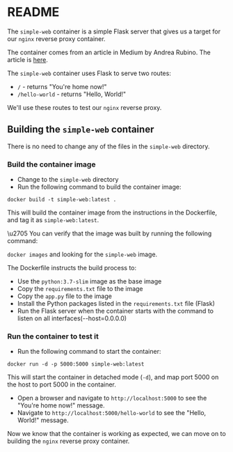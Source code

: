 # README

The `simple-web` container is a simple Flask server that gives us a target for our `nginx` reverse proxy container.

The container comes from an article in Medium by Andrea Rubino. The article is [here](https://medium.com/@andrearubino/deploy-a-flask-app-with-nginx-and-gunicorn-inside-docker-62b26dc0e15a).

The `simple-web` container uses Flask to serve two routes:
- `/` - returns "You're home now!"
- `/hello-world` - returns "Hello, World!"

We'll use these routes to test our `nginx` reverse proxy.


## Building the `simple-web` container

There is no need to change any of the files in the `simple-web` directory. 

### Build the container image

- Change to the `simple-web` directory
- Run the following command to build the container image:

```docker build -t simple-web:latest .```

This will build the container image from the instructions in the Dockerfile, and tag it as `simple-web:latest`.

\u2705 You can verify that the image was built by running the following command:

```docker images``` and looking for the `simple-web` image.

The Dockerfile instructs the build process to:
- Use the `python:3.7-slim` image as the base image
- Copy the `requirements.txt` file to the image
- Copy the `app.py` file to the image
- Install the Python packages listed in the `requirements.txt` file (Flask)
- Run the Flask server when the container starts with the command to listen on all interfaces(--host=0.0.0.0)

### Run the container to test it

- Run the following command to start the container:

```docker run -d -p 5000:5000 simple-web:latest```

This will start the container in detached mode (`-d`), and map port 5000 on the host to port 5000 in the container.

- Open a browser and navigate to `http://localhost:5000` to see the "You're home now!" message.
- Navigate to `http://localhost:5000/hello-world` to see the "Hello, World!" message.

Now we know that the container is working as expected, we can move on to building the `nginx` reverse proxy container.


